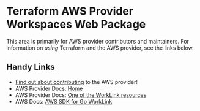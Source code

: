 # Terraform AWS Provider Workspaces Web Package

This area is primarily for AWS provider contributors and maintainers. For information on _using_ Terraform and the AWS provider, see the links below.

## Handy Links

* [Find out about contributing](https://hashicorp.github.io/terraform-provider-aws/#contribute) to the AWS provider!
* AWS Provider Docs: [Home](https://registry.terraform.io/providers/hashicorp/aws/latest/docs)
* AWS Provider Docs: [One of the WorkLink resources](https://registry.terraform.io/providers/hashicorp/aws/latest/docs/resources/workspaces_web)
* AWS Docs: [AWS SDK for Go WorkLink](https://docs.aws.amazon.com/sdk-for-go/api/service/workspacesweb/)

